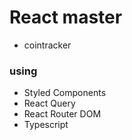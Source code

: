 # React master

- cointracker

### using

- Styled Components
- React Query
- React Router DOM
- Typescript
